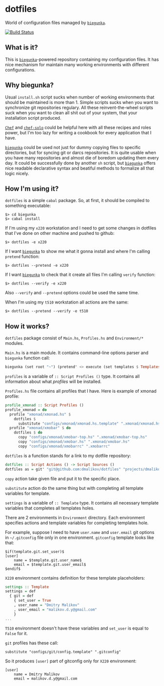 # dotfiles

World of configuration files managed by [`biegunka`][biegunka].

[![Build Status](https://drone.io/github.com/dmalikov/dotfiles/status.png)](https://drone.io/github.com/dmalikov/dotfiles/latest)

## What is it?

This is [`biegunka`][biegunka]-powered repository containing my configuration
files. It has nice mechanism for maintain many working environments with
different configurations.

## Why biegunka?

Usual `install.sh` script sucks when number of working environments that should
be maintained is more than 1. Simple scripts sucks when you want to synchronize
git repositories regulary. All these reinvent-the-wheel scripts suck when you
want to clean all shit out of your system, that your installation script
produced.

[`Chef`][chef] and
[`chef-solo`][chef-solo] could be helpful here
with all these recipes and roles power, but I'm too lazy for writing a cookbook
for every application that I have.

[`biegunka`][biegunka] could be used not just for dummy copying files to
specific directories, but for syncing git or darcs repositories. It is quite
usable when you have many repositories and almost die of boredom updating them
every day.  It could be successfully done by another `sh` script, but
[`biegunka`][biegunka] offers nice readable declarative syntax and beatiful
methods to formalize all that logic nicely.

## How I'm using it?

`dotfiles` is a simple `cabal` package. So, at first, it should be compiled to
something executable:

```
$> cd biegunka
$> cabal install
```

If I'm using my `x220` workstation and I need to get some changes in dotfiles
that I've done on other machine and pushed to github:

```
$> dotfiles -e x220
```

If I want [`biegunka`][biegunka] to show me what it gonna install and where I'm
calling `pretend` function:

```
$> dotfiles --pretend -e x220
```

If I want [`biegunka`][biegunka] to check that it create all files I'm calling
`verify` function:

```
$> dotfiles --verify -e x220
```

Also `--verify` and `--pretend` options could be used the same time.

When I'm using my `t510` workstation all actions are the same:

```
$> dotfiles --pretend --verify -e t510
```

## How it works?

`dotfiles` package consist of `Main.hs`, `Profiles.hs` and `Environment/*`
modules.

`Main.hs` is a main module. It contains command-line options parser and
`biegunka` function call:

```haskell
biegunka (set root "~") (pretend' <> execute (set templates $ Templates settings') <> verify') profiles'
```

`profiles` is a variable of `:: Script Profiles ()` type. It contains all
information about what _profiles_ will be installed.

`Profiles.hs` file contains all profiles that I have. Here is example of xmonad
profile:

```haskell
profile_xmonad :: Script Profiles ()
profile_xmonad = do
  profile "xmonad/xmonad.hs" $
    dotfiles $
      substitute "configs/xmonad/xmonad.hs.template" ".xmonad/xmonad.hs"
  profile "xmonad/xmobar" $ do
    dotfiles $ do
      copy "configs/xmonad/xmobar-top.hs" ".xmonad/xmobar-top.hs"
      copy "configs/xmonad/xmobar.hs" ".xmonad/xmobar.hs"
      copy "configs/xmonad/xmobarrc" ".xmobarrc"
```

`dotfiles` is a function stands for a link to my dotfile repository:

``` haskell
dotfiles :: Script Actions () -> Script Sources ()
dotfiles as = git' "git@github.com:dmalikov/dotfiles" "projects/dmalikov/dotfiles" $ def & actions .~ as
```

`copy` action take given file and put it to the specific place.

`substitute` action do the same thing but with completing all template
variables for template.

`settings` is a variable of `:: Template` type. It contains all necessary
template variables that completes all templates holes.

There are 2 environments in `Environment` directory. Each environment specifies
actions and template variables for completing templates hole.

For example, suppose I need to have `user.name` and `user.email` git options in
`~/.gitconfig` file only in one environment. `gitconfig` template looks like
that:

```
$if(template.git.set_user)$
[user]
    name = $template.git.user_name$
    email = $template.git.user_email$
$endif$
```

`X220` environment contains definition for these template placeholders:

```haskell
settings :: Template
settings = def
  { git = def
    { set_user = True
    , user_name = "Dmitry Malikov"
    , user_email = "malikov.d.y@gmail.com"
    }
...
```

`T510` environment doesn't have these variables and `set_user` is equal to
`False` for it.

`git` profiles has these call:

```
substitute "configs/git/config.template" ".gitconfig"
```

So it produces `[user]` part of gitconfig only for `X220` environment:

```
[user]
    name = Dmitry Malikov
    email = malikov.d.y@gmail.com
```

[biegunka]: https://github.com/biegunka
[chef]: https://github.com/opscode/chef
[chef-solo]: http://docs.opscode.com/chef_solo.html
